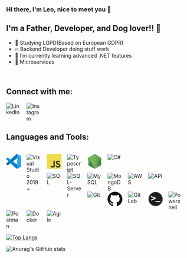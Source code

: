 ### Hi there, I'm Leo, nice to meet you 👋
## I'm a Father, Developer, and Dog lover!! 🐶
- 🙉 Studying LGPD(Based on European GDPR)
- 🔥 Backend Developer doing stuff work
- 🤖 I’m currently learning advanced .NET features
- 👯 Microservices 
<br />

## Connect with me:

[<img align="left" alt="LinkedIn" width="40px" src="https://img.icons8.com/color/48/000000/linkedin.png" style="margin-right: 15px"/>][linkedin]
[<img align="left" alt="Instagram" width="40px" src="https://img.icons8.com/color/48/000000/instagram-new--v2.png" style="margin-right: 15px"/>][instagram]

<br />
<br />
<br />

## Languages and Tools:
<br />
<img align="left" alt="Visual Studio Code" width="40px" src="https://raw.githubusercontent.com/github/explore/80688e429a7d4ef2fca1e82350fe8e3517d3494d/topics/visual-studio-code/visual-studio-code.png" style="margin-right: 15px"/>
<img align="left" alt="Visual Studio 2019+" width="40px" src="https://img.icons8.com/fluency/48/000000/visual-studio-2019.png"
style="margin-right: 15px"/>
<img align="left" alt="JavaScript" width="40px" src="https://raw.githubusercontent.com/github/explore/80688e429a7d4ef2fca1e82350fe8e3517d3494d/topics/javascript/javascript.png" 
style="margin-right: 15px"/>
<img align="left" alt="Typescript" width="40px" src="https://img.icons8.com/color/48/000000/typescript.png"
style="margin-right: 15px"/>
<img align="left" alt="Node.js" width="40px" src="https://raw.githubusercontent.com/github/explore/80688e429a7d4ef2fca1e82350fe8e3517d3494d/topics/nodejs/nodejs.png" 
style="margin-right: 15px"/>
<img align="left" alt="C#" width="40px" src="https://img.icons8.com/color/48/000000/c-sharp-logo.png"
style="margin-right: 15px"/>
<br/><br/><br/>
<img align="left" alt="SQL" width="40px" src="https://img.icons8.com/fluency/48/000000/database.png"
style="margin-right: 15px"/>
<img align="left" alt="SQL-Server" width="40px" src="https://img.icons8.com/color/48/000000/microsoft-sql-server.png" style="margin-right: 15px"/>
<img align="left" alt="MySQL" width="40px" src="https://img.icons8.com/color/48/000000/mysql-logo.png"
style="margin-right: 15px"/>
<img align="left" alt="MongoDB" width="40px" src="https://img.icons8.com/color/48/000000/mongodb.png"
style="margin-right: 15px"/>
<img align="left" alt="AWS" width="40px" src="https://img.icons8.com/color/48/000000/amazon-web-services.png"
style="margin-right: 15px"/>
<img align="left" alt="API" width="40px" src="https://img.icons8.com/pastel-glyph/64/000000/api--v1.png"
style="margin-right: 15px"/>
<br/><br/><br/>
<img align="left" alt="Git" width="40px" src="https://img.icons8.com/color/48/000000/git.png"
style="margin-right: 15px"/>
<img align="left" alt="GitHub" width="40px" src="https://raw.githubusercontent.com/github/explore/78df643247d429f6cc873026c0622819ad797942/topics/github/github.png"
style="margin-right: 15px"/>
<img align="left" alt="GitLab" width="40px" src="https://img.icons8.com/color/48/000000/gitlab.png"
style="margin-right: 15px"/>
<img align="left" alt="Terminal" width="40px" src="https://raw.githubusercontent.com/github/explore/80688e429a7d4ef2fca1e82350fe8e3517d3494d/topics/terminal/terminal.png"
style="margin-right: 15px"/>
<img align="left" alt="Powershell" width="40px" src="https://img.icons8.com/color/48/000000/powershell.png"
style="margin-right: 15px"/>
<img align="left" alt="Postman" width="40px" src="https://img.icons8.com/dusk/64/000000/postman-api.png"
style="margin-right: 15px"/>
<br/><br/><br/>
<img align="left" alt="Docker" width="40px" src="https://img.icons8.com/color/48/000000/docker.png"
style="margin-right: 15px"/>
<img align="left" alt="Agile" width="40px" src="https://img.icons8.com/windows/32/000000/agile.png"
style="margin-right: 15px"/>
<br />
<br />
<br />

[![Top Langs](https://github-readme-stats.vercel.app/api/top-langs/?username=Leonardohrp)](https://github.com/Leonardohrp/github-readme-stats)


![Anurag's GitHub stats](https://github-readme-stats.vercel.app/api?username=Leonardohrp&show_icons=true&theme=dark)



[github]: https://github.com/Leonardohrp
[instagram]: https://www.instagram.com/leonardohrp
[linkedin]: https://linkedin.com/in/leonardo-henrique-rodrigues-pinheiro-555bb6162
